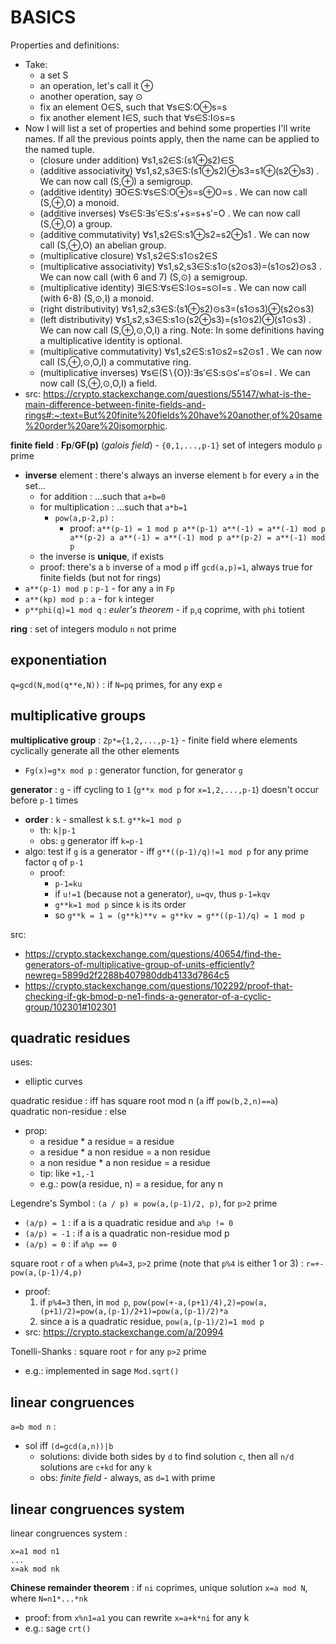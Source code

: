 # BASICS

Properties and definitions:
*	Take:
	*	a set S
	*	an operation, let's call it ⊕
	*	another operation, say ⊙
	*	fix an element O∈S, such that ∀s∈S:O⊕s=s
	*	fix another element I∈S, such that ∀s∈S:I⊙s=s
*	Now I will list a set of properties and behind some properties I'll write names. If all the previous points apply, then the name can be applied to the named tuple.
	*	(closure under addition) ∀s1,s2∈S:(s1⊕s2)∈S
	*	(additive associativity) ∀s1,s2,s3∈S:(s1⊕s2)⊕s3=s1⊕(s2⊕s3) . We can now call (S,⊕) a semigroup.
	*	(additive identity) ∃O∈S:∀s∈S:O⊕s=s⊕O=s . We can now call (S,⊕,O)  a monoid.
	*	(additive inverses) ∀s∈S:∃s′∈S:s′+s=s+s′=O . We can now call (S,⊕,O)  a group.
	*	(additive commutativity) ∀s1,s2∈S:s1⊕s2=s2⊕s1 . We can now call (S,⊕,O)  an abelian group.
	*	(multiplicative closure) ∀s1,s2∈S:s1⊙s2∈S
	*	(multiplicative associativity) ∀s1,s2,s3∈S:s1⊙(s2⊙s3)=(s1⊙s2)⊙s3 . We can now call (with 6 and 7) (S,⊙)  a semigroup.
	*	(multiplicative identity) ∃I∈S:∀s∈S:I⊙s=s⊙I=s . We can now call (with 6-8) (S,⊙,I)  a monoid.
	*	(right distributivity) ∀s1,s2,s3∈S:(s1⊕s2)⊙s3=(s1⊙s3)⊕(s2⊙s3)
	*	(left distributivity) ∀s1,s2,s3∈S:s1⊙(s2⊕s3)=(s1⊙s2)⊕(s1⊙s3) . We can now call (S,⊕,⊙,O,I)  a ring. Note: In some definitions having a multiplicative identity is optional.
	*	(multiplicative commutativity) ∀s1,s2∈S:s1⊙s2=s2⊙s1 . We can now call (S,⊕,⊙,O,I)  a commutative ring.
	*	(multiplicative inverses) ∀s∈(S∖{O}):∃s′∈S:s⊙s′=s′⊙s=I . We can now call (S,⊕,⊙,O,I)  a field.
*	src: https://crypto.stackexchange.com/questions/55147/what-is-the-main-difference-between-finite-fields-and-rings#:~:text=But%20finite%20fields%20have%20another,of%20same%20order%20are%20isomorphic.

**finite field** : **Fp**/**GF(p)** (_galois field_) - `{0,1,...,p-1}` set of integers modulo `p` prime  
*	**inverse** element : there's always an inverse element `b` for every `a` in the set...
	*	for addition : ...such that `a+b=0`
	*	for multiplication : ...such that `a*b=1`
		*	`pow(a,p-2,p)` :
			*	proof:
					```
					a**(p-1) = 1 mod p
					a**(p-1) a**(-1) = a**(-1) mod p
					a**(p-2) a a**(-1) = a**(-1) mod p
					a**(p-2) = a**(-1) mod p
					```
	*	the inverse is **unique**, if exists
	*	proof: there's a `b` inverse of `a` mod `p` iff `gcd(a,p)=1`, always true for finite fields (but not for rings)
*	`a**(p-1) mod p` : `p-1` - for any `a` in `Fp`  
*	`a**(kp) mod p` : `a` - for `k` integer  
*	`p**phi(q)=1 mod q` : _euler's theorem_ - if `p`,`q` coprime, with `phi` totient

**ring** : set of integers modulo `n` not prime  

## exponentiation
`q=gcd(N,mod(q**e,N))` : if `N=pq` primes, for any exp `e`  

## multiplicative groups

**multiplicative group** : `Zp*={1,2,...,p-1}` - finite field where elements cyclically generate all the other elements  
*	`Fg(x)=g*x mod p` : generator function, for generator `g`

**generator** : `g` - iff cycling to `1` (`g**x mod p` for `x=1,2,...,p-1`) doesn't occur before `p-1` times  
*	**order** : `k` - smallest `k` s.t. `g**k=1 mod p`
	*	th: `k|p-1`
	*	obs: `g` generator iff `k=p-1`
*	algo: test if `g` is a generator - iff `g**((p-1)/q)!=1 mod p` for any prime factor `q` of `p-1`
	*	proof:
		*	`p-1=ku`
		*	if `u!=1` (because not a generator), `u=qv`, thus `p-1=kqv`
		*	`g**k=1 mod p` since `k` is its order
		*	so `g**k = 1 = (g**k)**v = g**kv = g**((p-1)/q) = 1 mod p`

src:
*	https://crypto.stackexchange.com/questions/40654/find-the-generators-of-multiplicative-group-of-units-efficiently?newreg=5899d2f2288b407980ddb4133d7864c5
*	https://crypto.stackexchange.com/questions/102292/proof-that-checking-if-gk-bmod-p-ne1-finds-a-generator-of-a-cyclic-group/102301#102301

## quadratic residues

uses:
*	elliptic curves  

quadratic residue : iff has square root mod n (`a` iff `pow(b,2,n)==a`)  
quadratic non-residue : else  
*	prop: 
	*	a residue * a residue = a residue
	*	a residue * a non residue = a non residue
	*	a non residue * a non residue = a residue
	*	tip: like `+1,-1`
	*	e.g.: pow(a residue, n) = a residue, for any n


Legendre's Symbol : `(a / p) ≡ pow(a,(p-1)/2, p)`, for `p>2` prime
*	`(a/p) = 1` : if a is a quadratic residue and `a%p != 0`
*	`(a/p) = -1` : if a is a quadratic non-residue mod p
*	`(a/p) = 0` : if `a%p == 0`

square root `r` of `a` when `p%4=3`, `p>2` prime (note that `p%4` is either 1 or 3) : `r=+-pow(a,(p-1)/4,p)`
*	proof:
	1.	if `p%4=3` then, in `mod p`, `pow(pow(+-a,(p+1)/4),2)=pow(a,(p+1)/2)=pow(a,(p-1)/2+1)=pow(a,(p-1)/2)*a`
	2.	since a is a quadratic residue, `pow(a,(p-1)/2)=1 mod p`
*	src: https://crypto.stackexchange.com/a/20994

Tonelli-Shanks : square root `r` for any `p>2` prime
*	e.g.: implemented in sage `Mod.sqrt()`

## linear congruences
`a=b mod n` : 
*	sol iff `(d=gcd(a,n))|b`
	*	solutions: divide both sides by `d` to find solution `c`, then all `n/d` solutions are `c+kd` for any `k`
	*	obs: _finite field_ - always, as `d=1` with prime

## linear congruences system

linear congruences system :
```
x=a1 mod n1
...
x=ak mod nk
```

**Chinese remainder theorem** : if `ni` coprimes, unique solution `x=a mod N`, where `N=n1*...*nk`  
*	proof: from `x%n1=a1` you can rewrite `x=a+k*ni` for any k
*	e.g.: sage `crt()`
